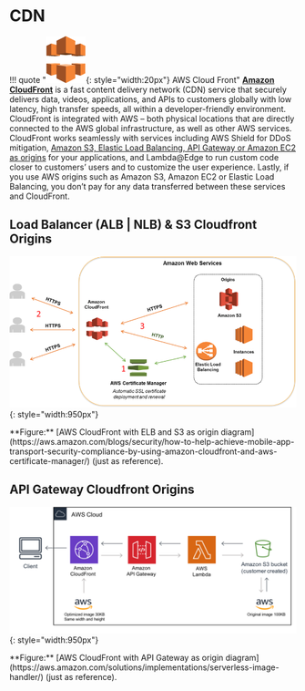 # CDN 

!!! quote "![leverage-aws-ec2](../../assets/images/icons/aws-emojipack/NetworkingContentDelivery_AmazonCloudFront.png "Leverage"){: style="width:20px"} AWS Cloud Front"
    [**Amazon CloudFront**](https://aws.amazon.com/cloudfront/) is a fast content delivery network (CDN) service that securely delivers data, videos, 
    applications, and APIs to customers globally with low latency, high transfer speeds, all within a developer-friendly
    environment. CloudFront is integrated with AWS – both physical locations that are directly connected to the AWS
    global infrastructure, as well as other AWS services. CloudFront works seamlessly with services including AWS
    Shield for DDoS mitigation, 
    [Amazon S3, Elastic Load Balancing, API Gateway or Amazon EC2 as origins](https://docs.aws.amazon.com/cloudfront/latest/APIReference/API_Origin.html)
    for your applications, and Lambda@Edge to run custom code closer to customers’ users and to customize the user
    experience. Lastly, if you use AWS origins such as Amazon S3, Amazon EC2 or Elastic Load Balancing, you don’t pay 
    for any data transferred between these services and CloudFront.
    
## Load Balancer (ALB | NLB) & S3 Cloudfront Origins 

![leverage-aws-cloudfront](../../assets/images/diagrams/aws-cloudfront-acm-elb-s3.png "Leverage"){: style="width:950px"}
<figcaption>**Figure:** [AWS CloudFront with ELB and S3 as origin diagram](https://aws.amazon.com/blogs/security/how-to-help-achieve-mobile-app-transport-security-compliance-by-using-amazon-cloudfront-and-aws-certificate-manager/) (just as reference).</figcaption>

## API Gateway Cloudfront Origins 

![leverage-aws-cloudfront](../../assets/images/diagrams/aws-cloudfront-api-gw.png "Leverage"){: style="width:950px"}
<figcaption>**Figure:** [AWS CloudFront with API Gateway as origin diagram](https://aws.amazon.com/solutions/implementations/serverless-image-handler/) (just as reference).</figcaption>